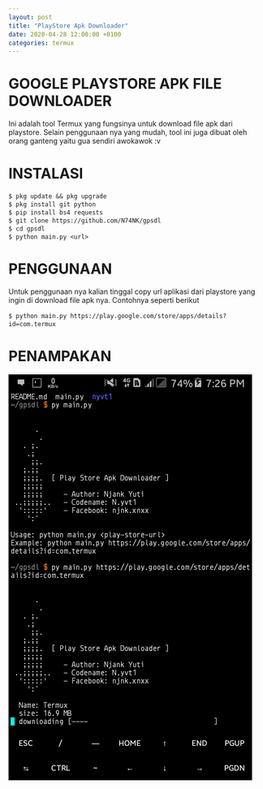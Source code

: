 ```yaml
---
layout: post
title: "PlayStore Apk Downloader"
date: 2020-04-28 12:00:00 +0100
categories: termux
---
```


# GOOGLE PLAYSTORE APK FILE DOWNLOADER

Ini adalah tool Termux yang fungsinya untuk download file apk dari playstore.
Selain penggunaan nya yang mudah, tool ini juga dibuat oleh orang ganteng yaitu gua sendiri awokawok :v


# INSTALASI

```shell
$ pkg update && pkg upgrade
$ pkg install git python
$ pip install bs4 requests
$ git clone https://github.com/N74NK/gpsdl
$ cd gpsdl
$ python main.py <url>
```


# PENGGUNAAN

Untuk penggunaan nya kalian tinggal copy url aplikasi dari playstore yang ingin di download file apk nya.
Contohnya seperti berikut
```shell
$ python main.py https://play.google.com/store/apps/details?id=com.termux
```


# PENAMPAKAN
![Gpsdl-Preview](https://raw.githubusercontent.com/N74NK/N74NK.github.io/master/_images/Screenshot_2020-04-01-19-26-08.png)
